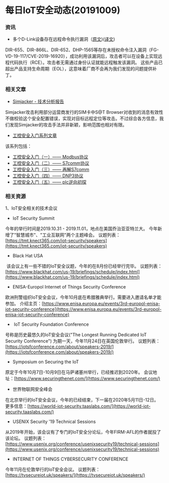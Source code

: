 # 每日IoT安全动态(20191009)

### 资讯
- 多个D-Link设备存在远程命令执行漏洞（[原文](https://www.fortinet.com/blog/threat-research/d-link-routers-found-vulnerable-rce.html))([译文](https://www.anquanke.com/post/id/187923))

DIR-655、DIR-866L、DIR-652、DHP-1565等存在未授权命令注入漏洞（FG-VD-19-117/CVE-2019-16920），成功利用该漏洞后，攻击者可以在设备上实现远程代码执行（RCE）。攻击者无需通过身份认证就能远程触发该漏洞。
这些产品已超出产品支持生命周期（EOL），这意味着厂商不会再为我们发现的问题提供补丁。


### 相关文章

- [Simjacker - 技术分析报告](https://mp.weixin.qq.com/s/hTgJEzbOxM5KMAIYK5ir3w)

Simjacker攻击利用部分运营商发行的SIM卡中S@T Browser对收到的消息有效性不做校验这个安全配置错误，实现对目标远程定位等攻击。不过综合各方信息，我们发现Simjacker的攻击手法并非新颖，影响范围也相对有限。

- [工控安全入门系列文章](https://www.anquanke.com/subject/id/187300)

该系列包括：

  - [工控安全入门（一）—— Modbus协议](https://www.anquanke.com/post/id/185513)
  - [工控安全入门（二）—— S7comm协议](https://www.anquanke.com/post/id/186099)
  - [工控安全入门（三）—— 再解S7comm](https://www.anquanke.com/post/id/186587)
  - [工控安全入门（四）—— DNP3协议](https://www.anquanke.com/post/id/187221)
  - [工控安全入门（五）—— plc逆向初探](https://www.anquanke.com/post/id/187792)


### 相关资源
1、IoT安全相关的技术会议

- IoT Security Summit

今年的举行时间是2019.10.31 - 2019.11.01，地点在美国乔治亚亚特兰大。
今年新增了"智慧城市"、"工业互联网"两个主题峰会。
议题列表：[https://tmt.knect365.com/iot-security/speakers](https://tmt.knect365.com/iot-security/speakers)

- Black Hat USA 

 该会议上有一些不错的IoT安全议题，今年的在8月份已经举行完毕。
议题列表：[https://www.blackhat.com/us-19/briefings/schedule/index.html](https://www.blackhat.com/us-19/briefings/schedule/index.html)

- ENISA-Europol Internet of Things Security Conference

欧洲刑警组织IoT安全会议，今年10月底在希腊雅典举行。需要进入邀请名单才能参加。
介绍主页：[https://www.enisa.europa.eu/events/3rd-europol-enisa-iot-security-conference](https://www.enisa.europa.eu/events/3rd-europol-enisa-iot-security-conference)

-  IoT Security Foundation Conference

号称是历史最悠久的IoT安全会议("The Longest Running Dedicated IoT Security Conference")
为期一天，今年11月24日在英国伦敦举行。
议题列表：[https://iotsfconference.com/about/speakers-2019/](https://iotsfconference.com/about/speakers-2019/)

- Symposium on Securing the IoT

原定于今年10月7日-10月9日在马萨诸塞州举行，已经推迟到2020年。
会议地址：[https://www.securingthenet.com/](https://www.securingthenet.com/)

- 世界物联网安全峰会 

在北京举行的IoT安全会议，今年的已经结束，下一届在2020年5月11日-12日。
更多信息：[https://world-iot-security.taaslabs.com/](https://world-iot-security.taaslabs.com/)

- USENIX Security '19 Technical Sessions

从2019年开始，该会议有了专门的IoT安全分论坛，今年FIRM-AFL的作者就投了该论坛。
议题列表：[https://www.usenix.org/conference/usenixsecurity19/technical-sessions](https://www.usenix.org/conference/usenixsecurity19/technical-sessions)

- INTERNET OF THINGS CYBERSECURITY CONFERENCE

今年11月在伦敦举行的IoT安全会议。
议题列表：[https://tvsecureiot.uk/speakers/](https://tvsecureiot.uk/speakers/)

